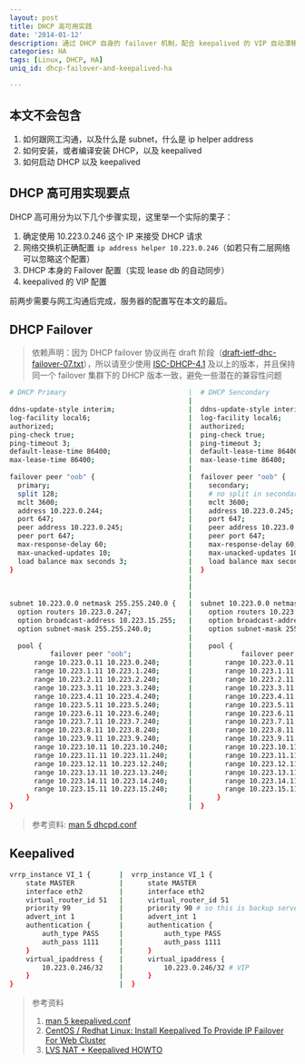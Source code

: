 ```yaml
---
layout: post
title: DHCP 高可用实践
date: '2014-01-12'
description: 通过 DHCP 自身的 failover 机制，配合 keepalived 的 VIP 自动漂移，实现 DHCP 的高可用
categories: HA
tags: [Linux, DHCP, HA]
uniq_id: dhcp-failover-and-keepalived-ha

---
```


## 本文不会包含

1. 如何跟网工沟通，以及什么是 subnet，什么是 ip helper address
2. 如何安装，或者编译安装 DHCP，以及 keepalived
3. 如何启动 DHCP 以及 keepalived

## DHCP 高可用实现要点

DHCP 高可用分为以下几个步骤实现，这里举一个实际的栗子：

1. 确定使用 10.223.0.246 这个 IP 来接受 DHCP 请求
1. 网络交换机正确配置 `ip address helper 10.223.0.246`（如若只有二层网络可以忽略这个配置）
2. DHCP 本身的 Failover 配置（实现 lease db 的自动同步）
3. keepalived 的 VIP 配置

前两步需要与网工沟通后完成，服务器的配置写在本文的最后。


## DHCP Failover

> 依赖声明：因为 DHCP failover 协议尚在 draft 阶段（[draft-ietf-dhc-failover-07.txt][1]），所以请至少使用 [ISC-DHCP-4.1][2] 及以上的版本，并且保持同一个 failover 集群下的 DHCP 版本一致，避免一些潜在的兼容性问题


```bash
# DHCP Primary                              |  # DHCP Sencondary
                                            |
ddns-update-style interim;                  |  ddns-update-style interim;
log-facility local6;                        |  log-facility local6;
authorized;                                 |  authorized;
ping-check true;                            |  ping-check true;
ping-timeout 3;                             |  ping-timeout 3;
default-lease-time 86400;                   |  default-lease-time 86400;
max-lease-time 86400;                       |  max-lease-time 86400;
                                            |
failover peer "oob" {                       |  failover peer "oob" {
  primary;                                  |    secondary;
  split 128;                                |    # no split in secondary
  mclt 3600;                                |    mclt 3600;
  address 10.223.0.244;                     |    address 10.223.0.245;
  port 647;                                 |    port 647;
  peer address 10.223.0.245;                |    peer address 10.223.0.244;
  peer port 647;                            |    peer port 647;
  max-response-delay 60;                    |    max-response-delay 60;
  max-unacked-updates 10;                   |    max-unacked-updates 10;
  load balance max seconds 3;               |    load balance max seconds 3;
}                                           |  }
                                            |
                                            |
                                            |
subnet 10.223.0.0 netmask 255.255.240.0 {   |  subnet 10.223.0.0 netmask 255.255.240.0 {
  option routers 10.223.0.247;              |    option routers 10.223.0.247;
  option broadcast-address 10.223.15.255;   |    option broadcast-address 10.223.15.255;
  option subnet-mask 255.255.240.0;         |    option subnet-mask 255.255.240.0;
                                            |
  pool {                                    |    pool {
          failover peer "oob";              |            failover peer "oob";
      range 10.223.0.11 10.223.0.240;       |        range 10.223.0.11 10.223.0.240;
      range 10.223.1.11 10.223.1.240;       |        range 10.223.1.11 10.223.1.240;
      range 10.223.2.11 10.223.2.240;       |        range 10.223.2.11 10.223.2.240;
      range 10.223.3.11 10.223.3.240;       |        range 10.223.3.11 10.223.3.240;
      range 10.223.4.11 10.223.4.240;       |        range 10.223.4.11 10.223.4.240;
      range 10.223.5.11 10.223.5.240;       |        range 10.223.5.11 10.223.5.240;
      range 10.223.6.11 10.223.6.240;       |        range 10.223.6.11 10.223.6.240;
      range 10.223.7.11 10.223.7.240;       |        range 10.223.7.11 10.223.7.240;
      range 10.223.8.11 10.223.8.240;       |        range 10.223.8.11 10.223.8.240;
      range 10.223.9.11 10.223.9.240;       |        range 10.223.9.11 10.223.9.240;
      range 10.223.10.11 10.223.10.240;     |        range 10.223.10.11 10.223.10.240;
      range 10.223.11.11 10.223.11.240;     |        range 10.223.11.11 10.223.11.240;
      range 10.223.12.11 10.223.12.240;     |        range 10.223.12.11 10.223.12.240;
      range 10.223.13.11 10.223.13.240;     |        range 10.223.13.11 10.223.13.240;
      range 10.223.14.11 10.223.14.240;     |        range 10.223.14.11 10.223.14.240;
      range 10.223.15.11 10.223.15.240;     |        range 10.223.15.11 10.223.15.240;
    }                                       |      }
}                                           |  }
```

> 参考资料: [man 5 dhcpd.conf](http://linux.die.net/man/5/dhcpd.conf)

## Keepalived

```bash
vrrp_instance VI_1 {       |  vrrp_instance VI_1 {
    state MASTER           |      state MASTER
    interface eth2         |      interface eth2
    virtual_router_id 51   |      virtual_router_id 51
    priority 99            |      priority 90 # so this is backup server
    advert_int 1           |      advert_int 1
    authentication {       |      authentication {
        auth_type PASS     |          auth_type PASS
        auth_pass 1111     |          auth_pass 1111
    }                      |      }
    virtual_ipaddress {    |      virtual_ipaddress {
        10.223.0.246/32    |          10.223.0.246/32 # VIP
    }                      |      }
}                          |  }
```

> 参考资料
>
> 1. [man 5 keepalived.conf](http://linux.die.net/man/5/keepalived.conf)
> 2. [CentOS / Redhat Linux: Install Keepalived To Provide IP Failover For Web Cluster](http://www.cyberciti.biz/faq/rhel-centos-fedora-keepalived-lvs-cluster-configuration/)
> 2. [LVS NAT + Keepalived HOWTO](http://www.keepalived.org/LVS-NAT-Keepalived-HOWTO.html)

[1]: http://tools.ietf.org/html/draft-ietf-dhc-failover-07
[2]: https://www.isc.org/downloads/

